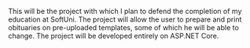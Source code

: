 This will be the project with which I plan to defend the completion of my education at SoftUni. The project will allow the user to prepare and print obituaries on pre-uploaded templates, some of which he will be able to change. The project will be developed entirely on ASP.NET Core.